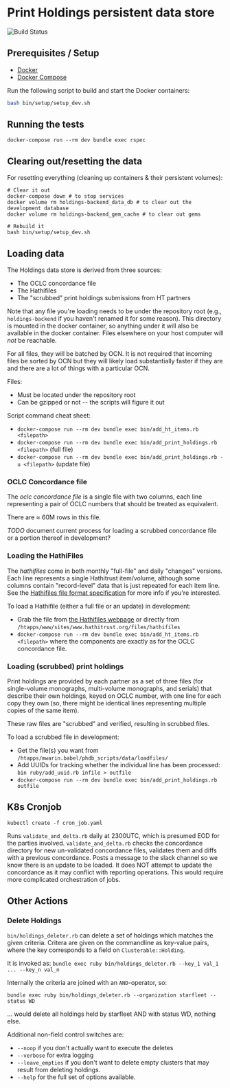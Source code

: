 # Print Holdings persistent data store



![Build Status](https://github.com/hathitrust/holdings-backend/workflows/Docker%20Build/badge.svg)


## Prerequisites / Setup

* [Docker](https://docs.docker.com/install/)
* [Docker Compose](https://docs.docker.com/compose/install/)

Run the following script to build and start the Docker containers:

```bash
bash bin/setup/setup_dev.sh
```

## Running the tests

`docker-compose run --rm dev bundle exec rspec`

## Clearing out/resetting the data
For resetting everything (cleaning up containers & their persistent volumes):

```shell script
# Clear it out
docker-compose down # to stop services
docker volume rm holdings-backend_data_db # to clear out the development database
docker volume rm holdings-backend_gem_cache # to clear out gems

# Rebuild it
bash bin/setup/setup_dev.sh
```

## Loading data

The Holdings data store is derived from three sources:
  * The OCLC concordance file
  * The Hathifiles
  * The "scrubbed" print holdings submissions from HT partners
  
Note that any file you're loading needs to be under the repository 
root (e.g., `holdings-backend` if you haven't renamed it for some reason).
This directory is mounted in the docker container, so anything under
it will also be available in the docker container. Files elsewhere on 
your host computer will *not* be reachable.

For all files, they will be batched by OCN. It is not required that incoming
files be sorted by OCN but they will likely load substantially faster if they
are and there are a lot of things with a particular OCN.

Files:
* Must be located under the repository root
* Can be gzipped or not -- the scripts will figure it out

Script command cheat sheet:
* `docker-compose run --rm dev bundle exec bin/add_ht_items.rb <filepath>`
* `docker-compose run --rm dev bundle exec bin/add_print_holdings.rb
 <filepath>` (full file)
* `docker-compose run --rm dev bundle exec bin/add_print_holdings.rb -u
 <filepath>` (update file)


### OCLC Concordance file 

The _oclc concordance file_ is a single file with two columns, each line
representing a pair of OCLC numbers that should be treated as equivalent.

There are ≈ 60M rows in this file. 

*TODO* document current process for loading a scrubbed concordance file or a
portion thereof in development?

### Loading the HathiFiles

The _hathifiles_ come in both monthly "full-file" and daily "changes"
versions. Each line represents a single Hathitrust item/volume,
although some columns contain "record-level" data that is just repeated
for each item line. See the 
[Hathifiles file format specification](https://www.hathitrust.org/hathifiles_description)
for more info if you're interested.

To load a Hathifile (either a full file or an update) in development:
  * Grab the file from [the Hathifiles webpage](https://www.hathitrust.org/hathifiles)
  or directly from `/htapps/www/sites/www.hathitrust.org/files/hathifiles`
  * `docker-compose run --rm dev bundle exec bin/add_ht_items.rb <filepath>`
  where the components are exactly as for the OCLC concordance file.

### Loading (scrubbed) print holdings

Print holdings are provided by each partner as a set of three files 
(for single-volume monographs, multi-volume monographs, and serials)
that describe their own holdings, keyed on OCLC number, with one line for
each copy they own (so, there might be identical lines representing multiple
copies of the same item). 

These raw files are "scrubbed" and verified, resulting in scrubbed files.

To load a scrubbed file in development:
  * Get the file(s) you want from `/htapps/mwarin.babel/phdb_scripts/data/loadfiles/`
  * Add UUIDs for tracking whether the individual line has been processed: `bin ruby/add_uuid.rb infile > outfile`
  * `docker-compose run --rm dev bundle exec bin/add_print_holdings.rb outfile`

## K8s Cronjob
`kubectl create -f cron_job.yaml`

Runs `validate_and_delta.rb` daily at 2300UTC, which is presumed EOD for the parties involved.
`validate_and_delta.rb` checks the concordance directory for new un-validated concordance files, validates them and diffs with a previous concordance.
Posts a message to the slack channel so we know there is an update to be loaded. 
It does NOT attempt to update the concordance as it may conflict with reporting operations. This would require more complicated orchestration of jobs.

## Other Actions

### Delete Holdings

`bin/holdings_deleter.rb` can delete a set of holdings which matches the given criteria.
Critera are given on the commandline as key-value pairs, where the key corresponds to a field on `Clusterable::Holding`.

It is invoked as:
`bundle exec ruby bin/holdings_deleter.rb --key_1 val_1 ... --key_n val_n`

Internally the criteria are joined with an `AND`-operator, so:

`bundle exec ruby bin/holdings_deleter.rb --organization starfleet --status WD`

... would delete all holdings held by starfleet AND with status WD, nothing else.

Additional non-field control switches are: 

* `--noop` if you don't actually want to execute the deletes
* `--verbose` for extra logging
* `--leave_empties` if you don't want to delete empty clusters that may result from deleting holdings.
* `--help` for the full set of options available.
